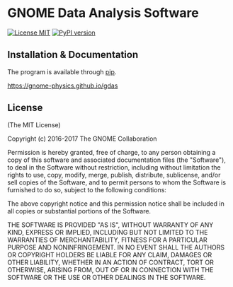 # GNOME Data Analysis Software

[![License MIT](https://img.shields.io/badge/License-MIT-blue.svg)](http://opensource.org/licenses/MIT)
[![PyPI version](https://badge.fury.io/py/gdas.svg)](https://badge.fury.io/py/gdas)

## Installation & Documentation

The program is available through [pip](https://pypi.python.org/pypi/pip).

 https://gnome-physics.github.io/gdas

## License

(The MIT License)

Copyright (c) 2016-2017 The GNOME Collaboration

Permission is hereby granted, free of charge, to any person obtaining a copy
of this software and associated documentation files (the "Software"), to deal
in the Software without restriction, including without limitation the rights
to use, copy, modify, merge, publish, distribute, sublicense, and/or sell
copies of the Software, and to permit persons to whom the Software is
furnished to do so, subject to the following conditions:

The above copyright notice and this permission notice shall be included in all
copies or substantial portions of the Software.

THE SOFTWARE IS PROVIDED "AS IS", WITHOUT WARRANTY OF ANY KIND, EXPRESS OR
IMPLIED, INCLUDING BUT NOT LIMITED TO THE WARRANTIES OF MERCHANTABILITY,
FITNESS FOR A PARTICULAR PURPOSE AND NONINFRINGEMENT. IN NO EVENT SHALL THE
AUTHORS OR COPYRIGHT HOLDERS BE LIABLE FOR ANY CLAIM, DAMAGES OR OTHER
LIABILITY, WHETHER IN AN ACTION OF CONTRACT, TORT OR OTHERWISE, ARISING FROM,
OUT OF OR IN CONNECTION WITH THE SOFTWARE OR THE USE OR OTHER DEALINGS IN THE
SOFTWARE.
